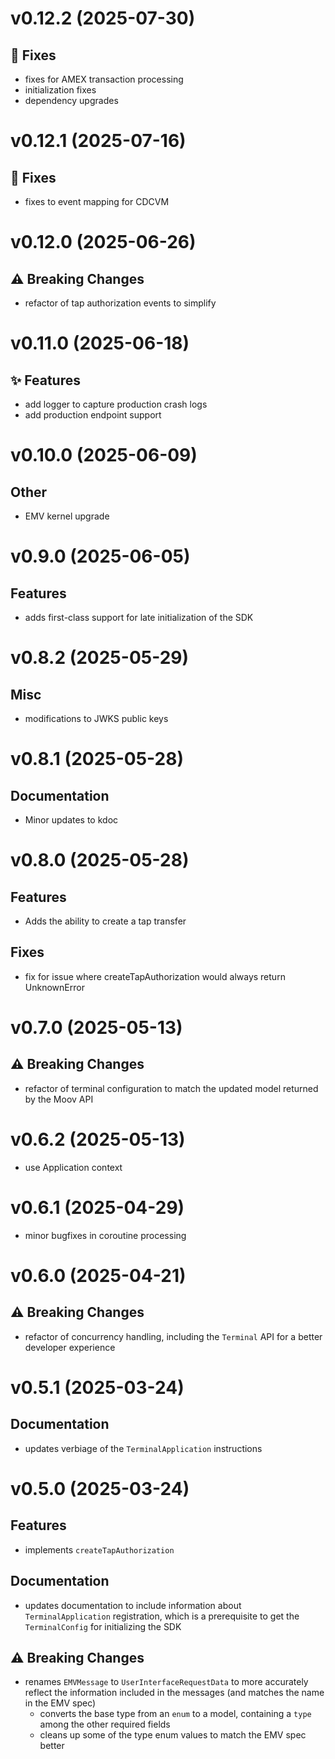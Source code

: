 # v0.12.2 (2025-07-30)

## :bug: Fixes

- fixes for AMEX transaction processing
- initialization fixes
- dependency upgrades

# v0.12.1 (2025-07-16)

## :bug: Fixes

- fixes to event mapping for CDCVM

# v0.12.0 (2025-06-26)

## :warning: Breaking Changes

-	refactor of tap authorization events to simplify

# v0.11.0 (2025-06-18)

## :sparkles: Features

- add logger to capture production crash logs
- add production endpoint support

# v0.10.0 (2025-06-09)

## Other
- EMV kernel upgrade

# v0.9.0 (2025-06-05)

## Features
- adds first-class support for late initialization of the SDK

# v0.8.2 (2025-05-29)

## Misc
- modifications to JWKS public keys

# v0.8.1 (2025-05-28)

## Documentation

- Minor updates to kdoc

# v0.8.0 (2025-05-28)

## Features

- Adds the ability to create a tap transfer

## Fixes

- fix for issue where createTapAuthorization would always return UnknownError

# v0.7.0 (2025-05-13)

## :warning: Breaking Changes

-	refactor of terminal configuration to match the updated model returned by the Moov API

# v0.6.2 (2025-05-13)

- use Application context

# v0.6.1 (2025-04-29)

-	minor bugfixes in coroutine processing

# v0.6.0 (2025-04-21)

## :warning: Breaking Changes

-	refactor of concurrency handling, including the `Terminal` API for a better developer experience

# v0.5.1 (2025-03-24)

## Documentation

-	updates verbiage of the `TerminalApplication` instructions

# v0.5.0 (2025-03-24)

## Features

-	implements `createTapAuthorization`

## Documentation

-	updates documentation to include information about `TerminalApplication` registration, which is a prerequisite to get the `TerminalConfig` for initializing the SDK

## :warning: Breaking Changes

-	renames `EMVMessage` to `UserInterfaceRequestData` to more accurately reflect the information included in the messages (and matches the name in the EMV spec)
	-	converts the base type from an `enum` to a model, containing a `type` among the other required fields
	-	cleans up some of the type enum values to match the EMV spec better
